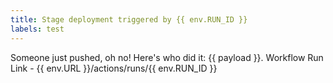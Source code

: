 ```yaml
---
title: Stage deployment triggered by {{ env.RUN_ID }}
labels: test
---
```

Someone just pushed, oh no! Here's who did it: {{ payload }}.
Workflow Run Link - {{ env.URL }}/actions/runs/{{ env.RUN_ID }}